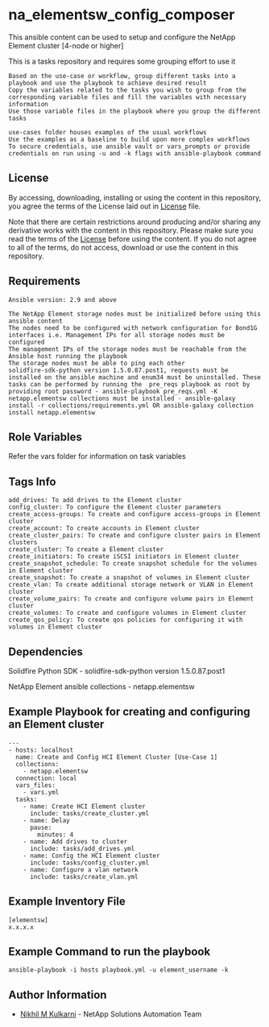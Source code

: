na_elementsw_config_composer
=========


This ansible content can be used to setup and configure the NetApp Element cluster [4-node or higher]

This is a tasks repository and requires some grouping effort to use it

    Based on the use-case or workflow, group different tasks into a playbook and use the playbook to achieve desired result
    Copy the variables related to the tasks you wish to group from the corresponding variable files and fill the variables with necessary information
    Use those variable files in the playbook where you group the different tasks
    
    use-cases folder houses examples of the usual workflows
    Use the examples as a baseline to build upon more complex workflows 
    To secure credentials, use ansible vault or vars_prompts or provide credentials on run using -u and -k flags with ansible-playbook command

License
------

By accessing, downloading, installing or using the content in this repository, you agree the terms of the License laid out in [License](license.txt) file.

Note that there are certain restrictions around producing and/or sharing any derivative works with the content in this repository. Please make sure you read the terms of the [License](license.txt) before using the content. If you do not agree to all of the terms, do not access, download or use the content in this repository.

Requirements
------------

    Ansible version: 2.9 and above

    The NetApp Element storage nodes must be initialized before using this ansible content
    The nodes need to be configured with network configuration for Bond1G interfaces i.e. Management IPs for all storage nodes must be configured
    The management IPs of the storage nodes must be reachable from the Ansible host running the playbook
    The storage nodes must be able to ping each other
    solidfire-sdk-python version 1.5.0.87.post1, requests must be installed on the ansible machine and enum34 must be uninstalled. These tasks can be performed by running the  pre_reqs playbook as root by providing root password - ansible-playbook pre_reqs.yml -K  
    netapp.elementsw collections must be installed - ansible-galaxy install -r collections/requirements.yml OR ansible-galaxy collection install netapp.elementsw
 

Role Variables
--------------


Refer the vars folder for information on task variables


Tags Info
---------

    add_drives: To add drives to the Element cluster
    config_cluster: To configure the Element cluster parameters
    create_access-groups: To create and configure access-groups in Element cluster
    create_account: To create accounts in Element cluster
    create_cluster_pairs: To create and configure cluster pairs in Element clusters
    create_cluster: To create a Element cluster
    create_initiators: To create iSCSI initiators in Element cluster
    create_snapshot_schedule: To create snapshot schedule for the volumes in Element cluster
    create_snapshot: To create a snapshot of volumes in Element cluster
    create_vlan: To create additional storage network or VLAN in Element cluster
    create_volume_pairs: To create and configure volume pairs in Element cluster
    create_volumes: To create and configure volumes in Element cluster
    create_qos_policy: To create qos policies for configuring it with volumes in Element cluster


Dependencies
------------

Solidfire Python SDK - solidfire-sdk-python version 1.5.0.87.post1

NetApp Element ansible collections - netapp.elementsw

Example Playbook for creating and configuring an Element cluster
----------------

    ---
    - hosts: localhost
      name: Create and Config HCI Element Cluster [Use-Case 1]
      collections:
        - netapp.elementsw
      connection: local
      vars_files:
        - vars.yml
      tasks:
        - name: Create HCI Element cluster
          include: tasks/create_cluster.yml
        - name: Delay
          pause:
            minutes: 4
        - name: Add drives to cluster
          include: tasks/add_drives.yml
        - name: Config the HCI Element cluster
          include: tasks/config_cluster.yml
        - name: Configure a vlan network
          include: tasks/create_vlan.yml

Example Inventory File  
----------------------

    [elementsw]
    x.x.x.x

Example Command to run the playbook
----------------

    ansible-playbook -i hosts playbook.yml -u element_username -k

Author Information
------------------

- [Nikhil M Kulkarni](mailto:nikhil.kulkarni@netapp.com) - NetApp Solutions Automation Team

